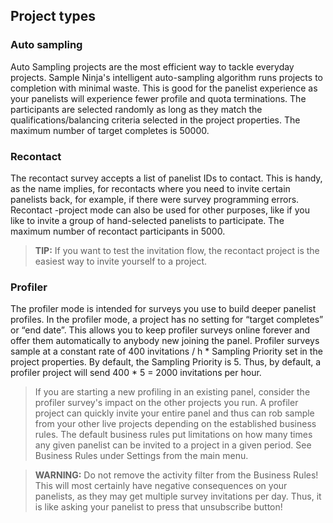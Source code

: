 ## Project types

### Auto sampling
Auto Sampling projects are the most efficient way to tackle everyday projects. Sample Ninja's intelligent auto-sampling algorithm runs projects to completion with minimal waste. This is good for the panelist experience as your panelists will experience fewer profile and quota terminations. The participants are selected randomly as long as they match the qualifications/balancing criteria selected in the project properties. The maximum number of target completes is 50000.

### Recontact
The recontact survey accepts a list of panelist IDs to contact. This is handy, as the name implies, for recontacts where you need to invite certain panelists back, for example, if there were survey programming errors. Recontact -project mode can also be used for other purposes, like if you like to invite a group of hand-selected panelists to participate. The maximum number of recontact participants in 5000.

> **TIP:** If you want to test the invitation flow, the recontact project is the easiest way to invite yourself to a project.

### Profiler
The profiler mode is intended for surveys you use to build deeper panelist profiles. In the profiler mode, a project has no setting for “target completes” or “end date”. This allows you to keep profiler surveys online forever and offer them automatically to anybody new joining the panel. Profiler surveys sample at a constant rate of 400 invitations / h * Sampling Priority set in the project properties. By default, the Sampling Priority is 5. Thus, by default, a profiler project will send 400 * 5 = 2000 invitations per hour.

> If you are starting a new profiling in an existing panel, consider the profiler survey's impact on the other projects you run. A profiler project can quickly invite your entire panel and thus can rob sample from your other live projects depending on the established business rules. The default business rules put limitations on how many times any given panelist can be invited to a project in a given period. See Business Rules under Settings from the main menu.

> **WARNING:**  Do not remove the activity filter from the Business Rules! This will most certainly have negative consequences on your panelists, as they may get multiple survey invitations per day. Thus, it is like asking your panelist to press that unsubscribe button!
